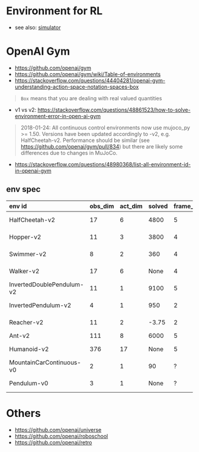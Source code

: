 # Environment for RL
* see also: [simulator](https://github.com/tttor/rl-foundation/blob/master/software/simulator.md)

# OpenAI Gym
* https://github.com/openai/gym
* https://github.com/openai/gym/wiki/Table-of-environments
* https://stackoverflow.com/questions/44404281/openai-gym-understanding-action-space-notation-spaces-box
> `Box` means that you are dealing with real valued quantities
* v1 vs v2: https://stackoverflow.com/questions/48861523/how-to-solve-environment-error-in-open-ai-gym
> 2018-01-24: All continuous control environments now use mujoco_py >= 1.50. Versions have been updated accordingly to -v2, e.g. HalfCheetah-v2. Performance should be similar (see https://github.com/openai/gym/pull/834) but there are likely some differences due to changes in MuJoCo.
* https://stackoverflow.com/questions/48980368/list-all-environment-id-in-openai-gym

## env spec
| env id | obs_dim | act_dim | solved | frame_skip | timestep_lim | act_range |
| :---   | :---    | :---    | :---   | :---       | :---         | :---
| HalfCheetah-v2 | 17 | 6 | 4800 | 5 | 1000 | (-1.0, 1.0) |
| Hopper-v2 | 11 | 3 | 3800 | 4 | 1000 | (-1.0, 1.0) |
| Swimmer-v2 | 8 | 2 | 360 | 4 |  1000 | (-1.0, 1.0) |
| Walker-v2 | 17 | 6 | None| 4 | 1000 | (-1.0, 1.0) |
| InvertedDoublePendulum-v2 | 11 | 1 | 9100 | 5 | 1000 | (-1.0, 1.0) |
| InvertedPendulum-v2 | 4 | 1 | 950 | 2 | 1000 | (-3.0, 3.0) |
| Reacher-v2 | 11 | 2 | -3.75 | 2 | 50 | (-1.0, 1.0) |
| Ant-v2 | 111 | 8 | 6000 | 5 | 1000 | | (-1.0, 1.0) |
| Humanoid-v2 | 376 | 17 | None | 5 | 1000 | (-0.4, 0.4) |
| MountainCarContinuous-v0 | 2 | 1 | 90 | ? | 999 | (-1.0, 1.0) |
| Pendulum-v0 | 3 | 1 | None | ? | 200 | (-2.0, 2.0) |

# Others
* https://github.com/openai/universe
* https://github.com/openai/roboschool
* https://github.com/openai/retro
